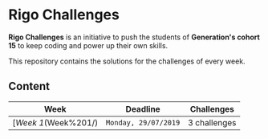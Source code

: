 # Rigo Challenges

**Rigo Challenges** is an initiative to push the students of **Generation's cohort 15** to keep coding and power up their own skills.

This repository contains the solutions for the challenges of every week.

## Content

|Week                 |Deadline             |Challenges   |
|-------------------- |-------------------- |------------ |
|[*Week 1*(Week%201/) |`Monday, 29/07/2019` |3 challenges |